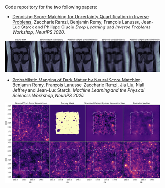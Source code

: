 Code repository for the two following papers:

- [Denoising Score-Matching for Uncertainty Quantification in Inverse Problems](https://arxiv.org/abs/2011.08698),
Zaccharie Ramzi, Benjamin Remy, François Lanusse, Jean-Luc Starck and Philippe Ciuciu
*Deep Learning and Inverse Problems Workshop, NeurIPS 2020.*

![](assets/knee.gif)

- [Probabilistic Mapping of Dark Matter by Neural Score Matching](https://arxiv.org/abs/2011.08271),
Benjamin Remy, François Lanusse, Zaccharie Ramzi, Jia Liu, Niall Jeffrey and Jean-Luc Starck.
*Machine Learning and the Physical Sciences Workshop, NeurIPS 2020.*

![](assets/score_sims_results.png)

